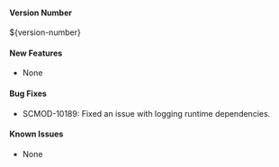
#### Version Number
${version-number}

#### New Features
 - None 

#### Bug Fixes
 - SCMOD-10189: Fixed an issue with logging runtime dependencies.

#### Known Issues
 - None
